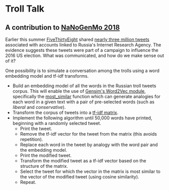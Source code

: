 # Troll Talk

## A contribution to [NaNoGenMo 2018](https://github.com/NaNoGenMo/2018)

Earlier this summer [FiveThirtyEight](https://fivethirtyeight.com/features/why-were-sharing-3-million-russian-troll-tweets/) shared [nearly three million tweets](https://github.com/fivethirtyeight/russian-troll-tweets/) associated with accounts linked to Russia's Internet Research Agency. The evidence suggests these tweets were part of a campaign to influence the 2016 US election. What was communicated, and how do we make sense out of it?

One possibility is to simulate a conversation among the trolls using a word embedding model and tf-idf transforms.

* Build an embedding model of all the words in the Russian troll tweets corpus. This will enable the use of  [Gensim's Word2Vec module](https://radimrehurek.com/gensim/models/word2vec.html), specifically the [most_similar](https://rare-technologies.com/word2vec-tutorial/#using_the_model) function which can generate analogies for each word in a given text with a pair of pre-selected words (such as _liberal_ and _conservative_).
* Transform the corpus of tweets into a [tf-idf matrix](https://scikit-learn.org/stable/modules/feature_extraction.html#tfidf-term-weighting).
* Implement the following algorithm until 50,000 words have printed, beginning with a randomly selected tweet.
  * Print the tweet.
  * Remove the tf-idf vector for the tweet from the matrix (this avoids repetition).
  * Replace each word in the tweet by analogy with the word pair and the embedding model.
  * Print the modified tweet.
  * Transform the modified tweet as a tf-idf vector based on the structure of the matrix.
  * Select the tweet for which the vector in the matrix is most similar to the vector of the modified tweet (using cosine similarity).
  * Repeat.

